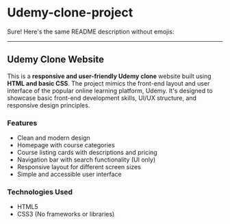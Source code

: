 # Udemy-clone-project

Sure! Here's the same README description without emojis:

---

## Udemy Clone Website

This is a **responsive and user-friendly Udemy clone** website built using **HTML and basic CSS**. The project mimics the front-end layout and user interface of the popular online learning platform, Udemy. It's designed to showcase basic front-end development skills, UI/UX structure, and responsive design principles.

### Features

* Clean and modern design
* Homepage with course categories
* Course listing cards with descriptions and pricing
* Navigation bar with search functionality (UI only)
* Responsive layout for different screen sizes
* Simple and accessible user interface

### Technologies Used

* HTML5
* CSS3 (No frameworks or libraries)
